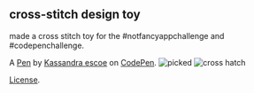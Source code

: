 cross-stitch design toy
-----------------------
made a cross stitch toy for the #notfancyappchallenge and #codepenchallenge. 

A [Pen](https://codepen.io/kescoe/pen/djZWXw) by [Kassandra escoe](https://codepen.io/kescoe) on [CodePen](https://codepen.io).
![picked](https://user-images.githubusercontent.com/4119786/43910976-3af0a276-9bcc-11e8-97bf-cb34d2d6ea98.PNG)
![cross hatch](https://user-images.githubusercontent.com/4119786/43912464-52bbcdf0-9bd0-11e8-863d-b1bb9860f941.jpg)




[License](https://codepen.io/kescoe/pen/djZWXw/license).